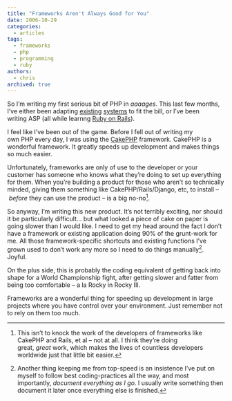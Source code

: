```yaml
---
title: "Frameworks Aren't Always Good for You"
date: 2006-10-29
categories:
  - articles
tags:
  - frameworks
  - php
  - programming
  - ruby
authors:
  - chris
archived: true
---
```


So I’m writing my first serious bit of PHP in *aaaages*. This last few months, I’ve either been adapting [existing](http://www.wordpress.org/) [systems](http://www.textpattern.com/) to fit the bill, or I’ve been writing ASP (all while learnng [Ruby on Rails](http://www.rubyonrails.com/)).

I feel like I’ve been out of the game. Before I fell out of writing my own PHP every day, I was using the [CakePHP](http://www.cakephp.org/) framework. CakePHP is a wonderful framework. It greatly speeds up development and makes things so much easier.

Unfortunately, frameworks are only of use to the developer or your customer has someone who knows what they’re doing to set up everything for them. When you’re building a product for those who aren’t so technically minded, giving them something like CakePHP/Rails/Django, etc, to install – *before* they can use the product – is a big no-no[^1].

So anyway, I’m writing this new product. It’s not terribly exciting, nor should it be particularly difficult… but what looked a piece of cake on paper is going slower than I would like. I need to get my head around the fact I don’t have a framework or existing application doing 90% of the grunt-work for me. All those framework-specific shortcuts and existing functions I’ve grown used to don’t work any more so I need to do things manually[^2]. Joyful.

On the plus side, this is probably the coding equivalent of getting back into shape for a World Championship fight, after getting slower and fatter from being too comfortable – a la Rocky in Rocky III.

Frameworks are a wonderful thing for speeding up development in large projects where you have control over your environment. Just remember not to rely on them too much.

[^1]: This isn’t to knock the work of the developers of frameworks like CakePHP and Rails, et al – not at all. I think they’re doing great, *great* work, which makes the lives of countless developers worldwide just that little bit easier.
[^2]: Another thing keeping me from top-speed is an insistence I’ve put on myself to follow best coding-practices all the way, and most importantly, *document everything as I go*. I usually write something then document it later once everything else is finished.
